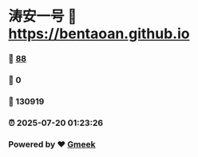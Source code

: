 # 涛安一号 :link: https://bentaoan.github.io 
### :page_facing_up: [88](https://bentaoan.github.io/tag.html) 
### :speech_balloon: 0 
### :hibiscus: 130919 
### :alarm_clock: 2025-07-20 01:23:26 
### Powered by :heart: [Gmeek](https://github.com/Meekdai/Gmeek)
